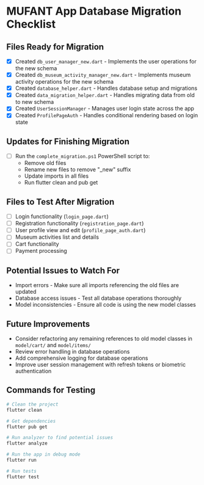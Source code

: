 # MUFANT App Database Migration Checklist

## Files Ready for Migration

- [x] Created `db_user_manager_new.dart` - Implements the user operations for the new schema
- [x] Created `db_museum_activity_manager_new.dart` - Implements museum activity operations for the new schema
- [x] Created `database_helper.dart` - Handles database setup and migrations
- [x] Created `data_migration_helper.dart` - Handles migrating data from old to new schema
- [x] Created `UserSessionManager` - Manages user login state across the app
- [x] Created `ProfilePageAuth` - Handles conditional rendering based on login state

## Updates for Finishing Migration

- [ ] Run the `complete_migration.ps1` PowerShell script to:
  - Remove old files
  - Rename new files to remove "_new" suffix
  - Update imports in all files
  - Run flutter clean and pub get

## Files to Test After Migration

- [ ] Login functionality (`login_page.dart`)
- [ ] Registration functionality (`registration_page.dart`)
- [ ] User profile view and edit (`profile_page_auth.dart`)
- [ ] Museum activities list and details
- [ ] Cart functionality
- [ ] Payment processing

## Potential Issues to Watch For

- Import errors - Make sure all imports referencing the old files are updated
- Database access issues - Test all database operations thoroughly
- Model inconsistencies - Ensure all code is using the new model classes

## Future Improvements

- Consider refactoring any remaining references to old model classes in `model/cart/` and `model/items/`
- Review error handling in database operations
- Add comprehensive logging for database operations
- Improve user session management with refresh tokens or biometric authentication

## Commands for Testing

```bash
# Clean the project
flutter clean

# Get dependencies
flutter pub get

# Run analyzer to find potential issues
flutter analyze

# Run the app in debug mode
flutter run

# Run tests
flutter test
```

